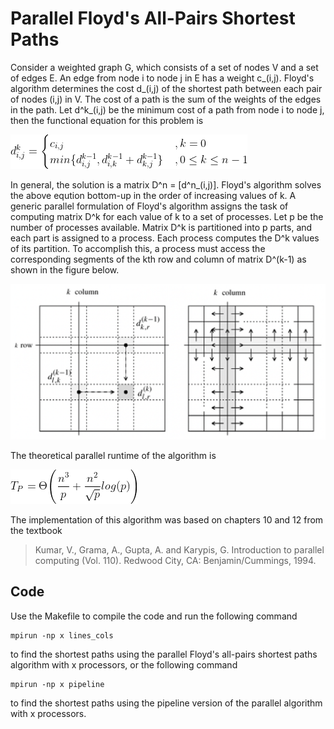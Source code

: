 # Parallel Floyd's All-Pairs Shortest Paths

Consider a weighted graph G, which consists of a set of nodes V and a set of edges E. An edge from node i to node j in E has a weight c_(i,j). Floyd's algorithm determines the cost d_(i,j) of the shortest path between each pair of nodes (i,j) in V. The cost of a path is the sum of the weights of the edges in the path. Let d^k_(i,j) be the minimum cost of a path from node i to node j, then the functional equation for this problem is

![This is an image](https://github.com/nelsonfilipecosta/Parallel-Floyds-All-Pairs-Shortest-Paths/blob/main/Figures/path_cost.png)

In general, the solution is a matrix D^n = [d^n_(i,j)]. Floyd's algorithm solves the above eqution bottom-up in the order of increasing values of k. A generic parallel formulation of Floyd's algorithm assigns the task of computing matrix D^k for each value of k to a set of processes. Let p be the number of processes available. Matrix D^k is partitioned into p parts, and each part is assigned to a process. Each process computes the D^k values of its partition. To accomplish this, a process must access the corresponding segments of the kth row and column of matrix D^(k-1) as shown in the figure below.

![This is an image](https://github.com/nelsonfilipecosta/Parallel-Floyds-All-Pairs-Shortest-Paths/blob/main/Figures/communication_mapping.png)

The theoretical parallel runtime of the algorithm is

![This is an image](https://github.com/nelsonfilipecosta/Parallel-Floyds-All-Pairs-Shortest-Paths/blob/main/Figures/parallel_runtime.png)

The implementation of this algorithm was based on chapters 10 and 12 from the textbook

> Kumar, V., Grama, A., Gupta, A. and Karypis, G. Introduction to parallel computing (Vol. 110). Redwood City, CA: Benjamin/Cummings, 1994.

## Code

Use the Makefile to compile the code and run the following command

```
mpirun -np x lines_cols
```

to find the shortest paths using the parallel Floyd's all-pairs shortest paths algorithm with x processors, or the following command

```
mpirun -np x pipeline
```

to find the shortest paths using the pipeline version of the parallel algorithm with x processors.
